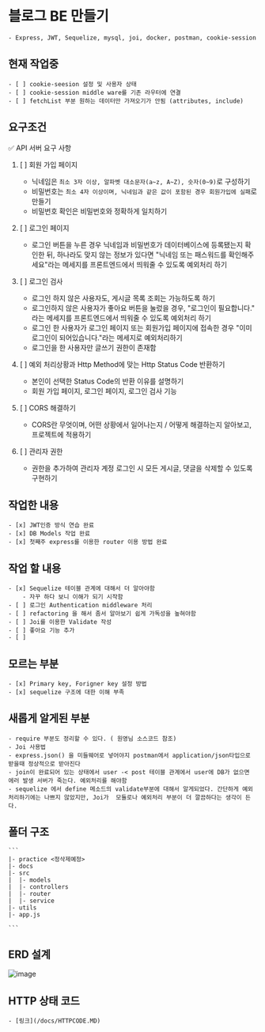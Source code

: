 # 블로그 BE 만들기  

    - Express, JWT, Sequelize, mysql, joi, docker, postman, cookie-session 

## 현재 작업중 

    - [ ] cookie-seesion 설정 및 사용자 상태 
    - [ ] cookie-session middle ware를 기존 라우터에 연결
    - [ ] fetchList 부분 원하는 데이터만 가져오기가 안됨 (attributes, include)

## 요구조건
<aside>
✅ API 서버 요구 사항

</aside>

1. [ ] 회원 가입 페이지
    - 닉네임은 `최소 3자 이상, 알파벳 대소문자(a~z, A~Z), 숫자(0~9)`로 구성하기
    - 비밀번호는 `최소 4자 이상이며, 닉네임과 같은 값이 포함된 경우 회원가입에 실패`로 만들기
    - 비밀번호 확인은 비밀번호와 정확하게 일치하기
    
2. [ ] 로그인 페이지
    - 로그인 버튼을 누른 경우 닉네임과 비밀번호가 데이터베이스에 등록됐는지 확인한 뒤, 하나라도 맞지 않는 정보가 있다면 "닉네임 또는 패스워드를 확인해주세요"라는 메세지를 프론트엔드에서 띄워줄 수 있도록 예외처리 하기
    
3. [ ] 로그인 검사
    - 로그인 하지 않은 사용자도, 게시글 목록 조회는 가능하도록 하기
    - 로그인하지 않은 사용자가 좋아요 버튼을 눌렀을 경우, "로그인이 필요합니다." 라는 메세지를 프론트엔드에서 띄워줄 수 있도록 예외처리 하기
    - 로그인 한 사용자가 로그인 페이지 또는 회원가입 페이지에 접속한 경우 "이미 로그인이 되어있습니다."라는 메세지로 예외처리하기
    - 로그인을 한 사용자만 글쓰기 권한이 존재함
    
4. [ ] 예외 처리상황과 Http Method에 맞는 Http Status Code 반환하기
    - 본인이 선택한 Status Code의 반환 이유를 설명하기
    - 회원 가입 페이지, 로그인 페이지, 로그인 검사 기능
    
5. [ ] CORS 해결하기
    - CORS란 무엇이며, 어떤 상황에서 일어나는지 / 어떻게 해결하는지 알아보고, 프로젝트에 적용하기
    
6. [ ] 관리자 권한
    - 권한을 추가하여 관리자 계정 로그인 시 모든 게시글, 댓글을 삭제할 수 있도록 구현하기

## 작업한 내용

    - [x] JWT인증 방식 연습 완료
    - [x] DB Models 작업 완료
    - [x] 첫째주 express를 이용한 router 이용 방법 완료

## 작업 할 내용

    - [x] Sequelize 테이블 관계에 대해서 더 알아야함
        - 자꾸 하다 보니 이해가 되기 시작함
    - [ ] 로그인 Authentication middleware 처리
    - [ ] refactoring 을 해서 좀서 알아보기 쉽게 가독성을 높혀야함
    - [ ] Joi를 이용한 Validate 작성 
    - [ ] 좋아요 기능 추가
    - [ ]  

## 모르는 부분

    - [x] Primary key, Forigner key 설정 방법
    - [x] sequelize 구조에 대한 이해 부족


## 새롭게 알게된 부분

    - require 부분도 정리할 수 있다. ( 원영님 소스코드 참조)
    - Joi 사용법
    - express.json() 을 미들웨어로 넣어야지 postman에서 application/json타입으로 받을때 정상적으로 받아진다
    - join이 완료되어 있는 상태에서 user -< post 테이블 관계에서 user에 DB가 없으면 에러 발생 서버가 죽는다. 예외처리를 해야함 
    - sequelize 에서 define 메소드의 validate부분에 대해서 알게되었다. 간단하게 예외처리하기에는 나쁘지 않았지만, Joi가  모듈로나 예외처리 부분이 더 깔끔하다는 생각이 든다.


## 폴더 구조

    ```
    |- practice <정삭제예정> 
    |- docs
    |- src
    |  |- models
    |  |- controllers
    |  |- router
    |  |- service
    |- utils
    |- app.js

    ```

## ERD 설계

![image](https://user-images.githubusercontent.com/56494905/163545378-ffe19847-68a1-4ac1-9d87-0df35ff4c71a.png)

## HTTP 상태 코드

    - [링크](/docs/HTTPCODE.MD)

